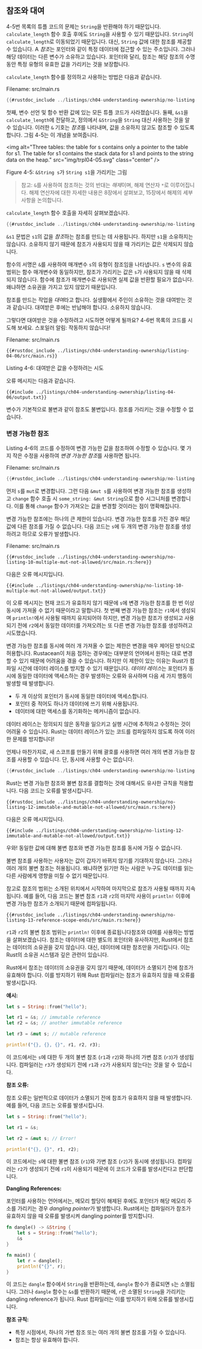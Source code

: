 ## 참조와 대여

4-5번 목록의 튜플 코드의 문제는 `String`을 반환해야 하기 때문입니다. `calculate_length` 함수 호출 후에도 `String`을 사용할 수 있기 때문입니다. `String`이 `calculate_length`로 이동되었기 때문입니다. 대신, `String` 값에 대한 참조를 제공할 수 있습니다.
A *참조*는 포인터와 같이 특정 데이터에 접근할 수 있는 주소입니다. 그러나 해당 데이터는 다른 변수가 소유하고 있습니다.
포인터와 달리, 참조는 해당 참조의 수명 동안 특정 유형의 유효한 값을 가리키는 것을 보장합니다.

`calculate_length` 함수를 정의하고 사용하는 방법은 다음과 같습니다.

Filename: src/main.rs

```rust
{{#rustdoc_include ../listings/ch04-understanding-ownership/no-listing-07-reference/src/main.rs:all}}
```

첫째, 변수 선언 및 함수 반환 값에 있는 모든 튜플 코드가 사라졌습니다. 둘째, `&s1`을 `calculate_length`에 전달하고, 정의에서 `&String`을 `String` 대신 사용하는 것을 알 수 있습니다. 이러한 `&` 기호는 *참조*를 나타내며, 값을 소유하지 않고도 참조할 수 있도록 합니다. 그림 4-5는 이 개념을 보여줍니다.

<img alt=\"Three tables: the table for s contains only a pointer to the table
for s1. The table for s1 contains the stack data for s1 and points to the
string data on the heap.\" src=\"img/trpl04-05.svg\" class=\"center\" />

Figure 4-5: `&String s`가 `String s1`을 가리키는 그림

> 참고: `&`를 사용하여 참조하는 것의 반대는 *해제*이며, 해제 연산자 `*`로 이루어집니다. 해제 연산자에 대한 자세한 내용은 8장에서 살펴보고, 15장에서 해제의 세부 사항을 논의합니다.

`calculate_length` 함수 호출을 자세히 살펴보겠습니다.

```rust
{{#rustdoc_include ../listings/ch04-understanding-ownership/no-listing-07-reference/src/main.rs:here}}
```

`&s1` 문법은 `s1`의 값을 *참조*하는 참조를 만드는 데 사용됩니다. 하지만 `s1`을 소유하지는 않습니다. 소유하지 않기 때문에 참조가 사용되지 않을 때 가리키는 값은 삭제되지 않습니다.

함수의 서명은 `&`를 사용하여 매개변수 `s`의 유형이 참조임을 나타냅니다. `s` 변수의 유효 범위는 함수 매개변수와 동일하지만, 참조가 가리키는 값은 `s`가 사용되지 않을 때 삭제되지 않습니다. 함수에 참조가 매개변수로 사용되면 실제 값을 반환할 필요가 없습니다. 왜냐하면 소유권을 가지고 있지 않았기 때문입니다.

참조를 만드는 작업을 *대여*라고 합니다. 실생활에서 주인이 소유하는 것을 대여받는 것과 같습니다. 대여받은 후에는 반납해야 합니다. 소유하지 않습니다.

그렇다면 대여받은 것을 수정하려고 시도하면 어떻게 될까요? 4-6번 목록의 코드를 시도해 보세요. 스포일러 알림: 작동하지 않습니다!

Filename: src/main.rs

```rust,ignore,does_not_compile
{{#rustdoc_include ../listings/ch04-understanding-ownership/listing-04-06/src/main.rs}}
```

Listing 4-6: 대여받은 값을 수정하려는 시도

오류 메시지는 다음과 같습니다.

```console
{{#include ../listings/ch04-understanding-ownership/listing-04-06/output.txt}}
```

변수가 기본적으로 불변과 같이 참조도 불변입니다. 참조를 가리키는 것을 수정할 수 없습니다.

### 변경 가능한 참조

Listing 4-6의 코드를 수정하여 변경 가능한 값을 참조하여 수정할 수 있습니다.
몇 가지 작은 수정을 사용하여 *변경 가능한 참조*를 사용하면 됩니다.

Filename: src/main.rs

```rust
{{#rustdoc_include ../listings/ch04-understanding-ownership/no-listing-09-fixes-listing-04-06/src/main.rs}}
```

먼저 `s`를 `mut`로 변경합니다. 그런 다음 `&mut s`를 사용하여 변경 가능한 참조를 생성하고 `change` 함수 호출 시 `some_string: &mut String`으로 함수 시그니처를 변경합니다. 이를 통해 `change` 함수가 가져오는 값을 변경할 것이라는 점이 명확해집니다.

변경 가능한 참조에는 하나의 큰 제한이 있습니다. 변경 가능한 참조를 가진 경우 해당 값에 다른 참조를 가질 수 없습니다. 다음 코드는 `s`에 두 개의 변경 가능한 참조를 생성하려고 하므로 오류가 발생합니다.

Filename: src/main.rs

```rust,ignore,does_not_compile
{{#rustdoc_include ../listings/ch04-understanding-ownership/no-listing-10-multiple-mut-not-allowed/src/main.rs:here}}
```

다음은 오류 메시지입니다.

```console
{{#include ../listings/ch04-understanding-ownership/no-listing-10-multiple-mut-not-allowed/output.txt}}
```

이 오류 메시지는 현재 코드가 유효하지 않기 때문에 `s`에 변경 가능한 참조를 한 번 이상 동시에 가져올 수 없기 때문이라고 말합니다. 첫 번째 변경 가능한 참조는 `r1`에서 생성되며 `println!`에서 사용될 때까지 유지되어야 하지만, 변경 가능한 참조가 생성되고 사용되기 전에 `r2`에서 동일한 데이터를 가져오려는 또 다른 변경 가능한 참조를 생성하려고 시도했습니다.

변경 가능한 참조를 동시에 여러 개 가져올 수 없는 제한은 변경을 매우 제어된 방식으로 허용합니다. Rustacean이 처음 접하는 경우에는 대부분의 언어에서 원하는 대로 변경할 수 있기 때문에 어려움을 겪을 수 있습니다. 하지만 이 제한이 있는 이유는 Rust가 컴파일 시간에 데이터 레이스를 방지할 수 있기 때문입니다. *데이터 레이스*는 포인터가 동시에 동일한 데이터에 액세스하는 경우 발생하는 오류와 유사하며 다음 세 가지 행동이 발생할 때 발생합니다.

* 두 개 이상의 포인터가 동시에 동일한 데이터에 액세스합니다.
* 포인터 중 적어도 하나가 데이터에 쓰기 위해 사용됩니다.
* 데이터에 대한 액세스를 동기화하는 메커니즘이 없습니다.

데이터 레이스는 정의되지 않은 동작을 일으키고 실행 시간에 추적하고 수정하는 것이 어려울 수 있습니다. Rust는 데이터 레이스가 있는 코드를 컴파일하지 않도록 하여 이러한 문제를 방지합니다!

언제나 마찬가지로, 새 스코프를 만들기 위해 괄호를 사용하면 여러 개의 변경 가능한 참조를 사용할 수 있습니다. 단, 동시에 사용할 수는 없습니다.

```rust
{{#rustdoc_include ../listings/ch04-understanding-ownership/no-listing-11-muts-in-separate-scopes/src/main.rs:here}}
```

Rust는 변경 가능한 참조와 불변 참조를 결합하는 것에 대해서도 유사한 규칙을 적용합니다. 다음 코드는 오류를 발생시킵니다.

```rust,ignore,does_not_compile
{{#rustdoc_include ../listings/ch04-understanding-ownership/no-listing-12-immutable-and-mutable-not-allowed/src/main.rs:here}}
```

다음은 오류 메시지입니다.

```console
{{#include ../listings/ch04-understanding-ownership/no-listing-12-immutable-and-mutable-not-allowed/output.txt}}
```

우와! 동일한 값에 대해 불변 참조와 변경 가능한 참조를 동시에 가질 수 없습니다.

불변 참조를 사용하는 사용자는 값이 갑자기 바뀌지 않기를 기대하지 않습니다. 그러나 여러 개의 불변 참조는 허용됩니다. 왜냐하면 읽기만 하는 사람은 누구도 데이터를 읽는 다른 사람에게 영향을 미칠 수 없기 때문입니다.

참고로 참조의 범위는 소개된 위치에서 시작하여 마지막으로 참조가 사용될 때까지 지속됩니다. 예를 들어, 다음 코드는 불변 참조 `r1`과 `r2`의 마지막 사용이 `println!` 이후에 변경 가능한 참조가 소개되기 때문에 컴파일됩니다.

```rust,edition2021
{{#rustdoc_include ../listings/ch04-understanding-ownership/no-listing-13-reference-scope-ends/src/main.rs:here}}
```

`r1`과 `r2`의 불변 참조 범위는 `println!` 이후에 종료됩니다참조와 대여를 사용하는 방법을 살펴보겠습니다. 참조는 데이터에 대한 별도의 포인터와 유사하지만, Rust에서 참조는 데이터의 소유권을 갖지 않습니다. 대신, 데이터에 대한 참조만을 가리킵니다. 이는 Rust의 소유권 시스템과 깊은 관련이 있습니다.

Rust에서 참조는 데이터의 소유권을 갖지 않기 때문에, 데이터가 소멸되기 전에 참조가 유효해야 합니다. 이를 방지하기 위해 Rust 컴파일러는 참조가 유효하지 않을 때 오류를 발생시킵니다.

**예시:**

```rust
let s = String::from("hello");

let r1 = &s; // immutable reference
let r2 = &s; // another immutable reference

let r3 = &mut s; // mutable reference

println!("{}, {}, {}", r1, r2, r3);
```

이 코드에서는 `s`에 대한 두 개의 불변 참조 (`r1`과 `r2`)와 하나의 가변 참조 (`r3`)가 생성됩니다. 컴파일러는 `r3`가 생성되기 전에 `r1`과 `r2`가 사용되지 않는다는 것을 알 수 있습니다.

**참조 오류:**

참조 오류는 일반적으로 데이터가 소멸되기 전에 참조가 유효하지 않을 때 발생합니다. 예를 들어, 다음 코드는 오류를 발생시킵니다.

```rust
let s = String::from("hello");

let r1 = &s;

let r2 = &mut s; // Error!

println!("{}, {}", r1, r2);
```

이 코드에서는 `s`에 대한 불변 참조 (`r1`)와 가변 참조 (`r2`)가 동시에 생성됩니다. 컴파일러는 `r2`가 생성되기 전에 `r1`이 사용되기 때문에 이 코드가 오류를 발생시킨다고 판단합니다.

**Dangling References:**

포인터를 사용하는 언어에서는, 메모리 할당이 해제된 후에도 포인터가 해당 메모리 주소를 가리키는 경우 *dangling pointer*가 발생합니다. Rust에서는 컴파일러가 참조가 유효하지 않을 때 오류를 발생시켜 dangling pointer를 방지합니다.

```rust
fn dangle() -> &String {
    let s = String::from("hello");
    &s
}

fn main() {
    let r = dangle();
    println!("{}", r);
}
```

이 코드는 `dangle` 함수에서 `String`을 반환하는데, `dangle` 함수가 종료되면 `s`는 소멸됩니다. 그러나 `dangle` 함수는 `&s`를 반환하기 때문에, `r`은 소멸된 `String`을 가리키는 dangling reference가 됩니다. Rust 컴파일러는 이를 방지하기 위해 오류를 발생시킵니다.

**참조 규칙:**

* 특정 시점에서, 하나의 가변 참조 또는 여러 개의 불변 참조를 가질 수 있습니다.
* 참조는 항상 유효해야 합니다.



